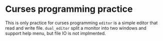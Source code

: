 # Curses programming practice
This is only practice for curses programming
`editor` is a simple editor that read and write file.
`dual_editor` split a monitor into two windows and support help menu, but file IO is not implmented.
